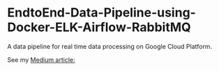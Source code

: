 # EndtoEnd-Data-Pipeline-using-Docker-ELK-Airflow-RabbitMQ
A data pipeline for real time data processing on Google Cloud Platform.

See my [Medium article:](https://medium.com/@koraycaglar/creating-end-to-end-ai-data-product-image-processing-app-with-mlops-by-using-docker-elk-airflow-15336ade44f9)
